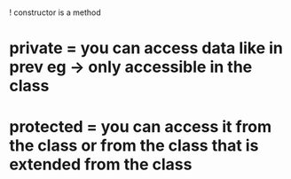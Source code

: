 #
! constructor is a method


# private = you can access data like in prev eg -> only accessible in the class

# protected = you can access it from the class or from the class that is extended from the class
